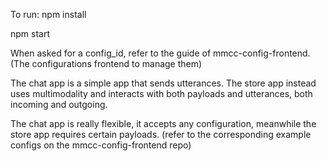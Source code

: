 To run:
npm install

npm start


When asked for a config_id, refer to the guide of mmcc-config-frontend. (The configurations frontend to manage them)

The chat app is a simple app that sends utterances.
The store app instead uses multimodality and interacts with both payloads and utterances, both incoming and outgoing.

The chat app is really flexible, it accepts any configuration, meanwhile the store app requires certain payloads.
(refer to the corresponding example configs on the mmcc-config-frontend repo)
